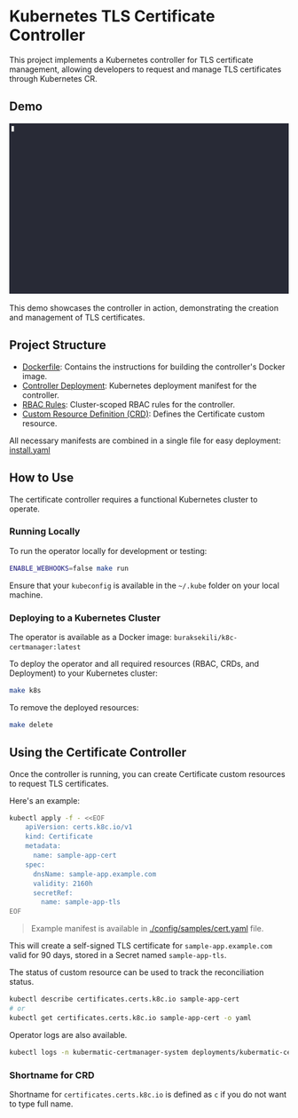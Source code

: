 # Kubernetes TLS Certificate Controller

This project implements a Kubernetes controller for TLS certificate management, 
allowing developers to request and manage TLS certificates through Kubernetes CR.

## Demo

![cert-manager](./demo.gif)

This demo showcases the controller in action, demonstrating the creation and management of TLS certificates.

## Project Structure

- [Dockerfile](./Dockerfile): Contains the instructions for building the controller's Docker image.
- [Controller Deployment](./config/manager/manager.yaml): Kubernetes deployment manifest for the controller.
- [RBAC Rules](./config/rbac): Cluster-scoped RBAC rules for the controller.
- [Custom Resource Definition (CRD)](./config/crd/bases/certs.k8c.io_certificates.yaml): Defines the Certificate custom resource.

All necessary manifests are combined in a single file for easy deployment: [install.yaml](./dist/install.yaml)

## How to Use

The certificate controller requires a functional Kubernetes cluster to operate.

### Running Locally

To run the operator locally for development or testing:

```bash
ENABLE_WEBHOOKS=false make run
```

Ensure that your `kubeconfig` is available in the `~/.kube` folder on your local machine.

### Deploying to a Kubernetes Cluster

The operator is available as a Docker image: `buraksekili/k8c-certmanager:latest`

To deploy the operator and all required resources (RBAC, CRDs, and Deployment) to your Kubernetes cluster:
```bash
make k8s
```

To remove the deployed resources:

```bash
make delete
```

## Using the Certificate Controller

Once the controller is running, you can create Certificate custom resources to request TLS certificates. 

Here's an example:

```bash
kubectl apply -f - <<EOF
    apiVersion: certs.k8c.io/v1
    kind: Certificate
    metadata:
      name: sample-app-cert
    spec:
      dnsName: sample-app.example.com
      validity: 2160h
      secretRef:
        name: sample-app-tls
EOF
```

> Example manifest is available in [./config/samples/cert.yaml](./config/samples/cert.yaml) file.

This will create a self-signed TLS certificate for `sample-app.example.com` valid for 90 days, 
stored in a Secret named `sample-app-tls`.

The status of custom resource can be used to track the reconciliation status.
```bash
kubectl describe certificates.certs.k8c.io sample-app-cert
# or
kubectl get certificates.certs.k8c.io sample-app-cert -o yaml
```

Operator logs are also available.

```bash
kubectl logs -n kubermatic-certmanager-system deployments/kubermatic-certmanager-controller-manager -f
```

### Shortname for CRD
Shortname for `certificates.certs.k8c.io` is defined as `c` if you do not want to type full name.
